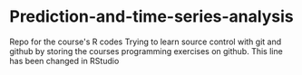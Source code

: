# Prediction-and-time-series-analysis
Repo for the course's R codes
Trying to learn source control with git and github by storing the courses programming exercises on github.
This line has been changed in RStudio
